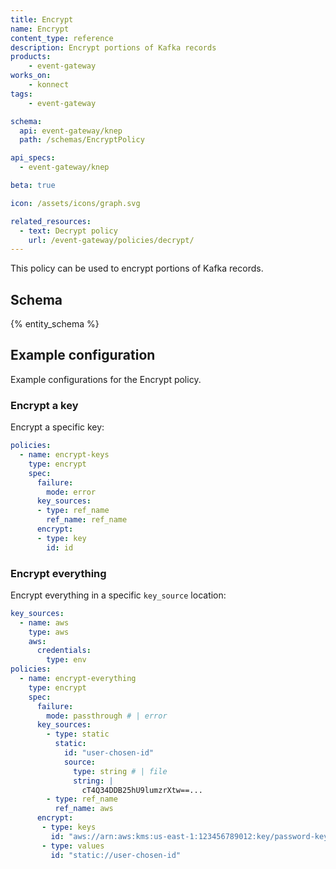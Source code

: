 ```yaml
---
title: Encrypt
name: Encrypt
content_type: reference
description: Encrypt portions of Kafka records
products:
    - event-gateway
works_on:
    - konnect
tags:
    - event-gateway

schema:
  api: event-gateway/knep
  path: /schemas/EncryptPolicy

api_specs:
  - event-gateway/knep

beta: true

icon: /assets/icons/graph.svg

related_resources:
  - text: Decrypt policy
    url: /event-gateway/policies/decrypt/
---
```


This policy can be used to encrypt portions of Kafka records.

## Schema

{% entity_schema %}

## Example configuration

Example configurations for the Encrypt policy.

### Encrypt a key

Encrypt a specific key:
```yaml
policies:
  - name: encrypt-keys
    type: encrypt
    spec:
      failure:
        mode: error
      key_sources:
      - type: ref_name
        ref_name: ref_name
      encrypt:
      - type: key
        id: id
```

### Encrypt everything

Encrypt everything in a specific `key_source` location:

```yaml
key_sources:
  - name: aws
    type: aws
    aws:
      credentials:
        type: env
policies:
  - name: encrypt-everything
    type: encrypt
    spec:
      failure:
        mode: passthrough # | error
      key_sources:
        - type: static
          static:
            id: "user-chosen-id"
            source:
              type: string # | file
              string: |
                cT4Q34DDB25hU9lumzrXtw==...
        - type: ref_name
          ref_name: aws
      encrypt:
       - type: keys
         id: "aws://arn:aws:kms:us-east-1:123456789012:key/password-key-id"
       - type: values
         id: "static://user-chosen-id"
```